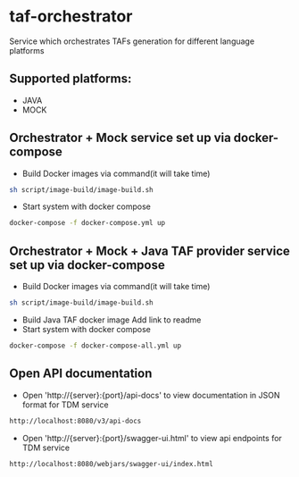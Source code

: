 # taf-orchestrator
Service which orchestrates TAFs generation for different language platforms

## Supported platforms:
- JAVA
- MOCK

## Orchestrator + Mock service set up via docker-compose
- Build Docker images via command(it will take time)
```bash
sh script/image-build/image-build.sh
```
- Start system with docker compose
```bash
docker-compose -f docker-compose.yml up
```

## Orchestrator + Mock + Java TAF provider service set up via docker-compose
- Build Docker images via command(it will take time)
```bash
sh script/image-build/image-build.sh
```
- Build Java TAF docker image
 Add link to readme
- Start system with docker compose
```bash
docker-compose -f docker-compose-all.yml up
```

## Open API documentation
- Open 'http://{server}:{port}/api-docs' to view documentation in JSON format for TDM service
```bash
http://localhost:8080/v3/api-docs
```
- Open 'http://{server}:{port}/swagger-ui.html' to view api endpoints for TDM service
```bash
http://localhost:8080/webjars/swagger-ui/index.html
```
